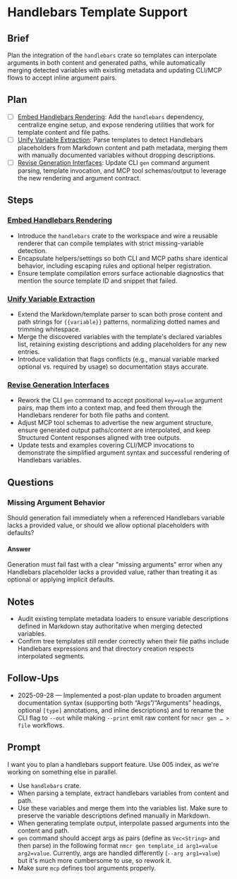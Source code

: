# Handlebars Template Support

## Brief

Plan the integration of the `handlebars` crate so templates can interpolate arguments in both content and generated paths, while automatically merging detected variables with existing metadata and updating CLI/MCP flows to accept inline argument pairs.

## Plan

- [ ] [Embed Handlebars Rendering](.agents/plans/005-handlebars-support/001-embed-handlebars-rendering.md): Add the `handlebars` dependency, centralize engine setup, and expose rendering utilities that work for template content and file paths.
- [ ] [Unify Variable Extraction](.agents/plans/005-handlebars-support/002-unify-variable-extraction.md): Parse templates to detect Handlebars placeholders from Markdown content and path metadata, merging them with manually documented variables without dropping descriptions.
- [ ] [Revise Generation Interfaces](.agents/plans/005-handlebars-support/003-revise-generation-interfaces.md): Update CLI `gen` command argument parsing, template invocation, and MCP tool schemas/output to leverage the new rendering and argument contract.

## Steps

### [Embed Handlebars Rendering](.agents/plans/005-handlebars-support/001-embed-handlebars-rendering.md)

- Introduce the `handlebars` crate to the workspace and wire a reusable renderer that can compile templates with strict missing-variable detection.
- Encapsulate helpers/settings so both CLI and MCP paths share identical behavior, including escaping rules and optional helper registration.
- Ensure template compilation errors surface actionable diagnostics that mention the source template ID and snippet that failed.

### [Unify Variable Extraction](.agents/plans/005-handlebars-support/002-unify-variable-extraction.md)

- Extend the Markdown/template parser to scan both prose content and path strings for `{{variable}}` patterns, normalizing dotted names and trimming whitespace.
- Merge the discovered variables with the template's declared variables list, retaining existing descriptions and adding placeholders for any new entries.
- Introduce validation that flags conflicts (e.g., manual variable marked optional vs. required by usage) so documentation stays accurate.

### [Revise Generation Interfaces](.agents/plans/005-handlebars-support/003-revise-generation-interfaces.md)

- Rework the CLI `gen` command to accept positional `key=value` argument pairs, map them into a context map, and feed them through the Handlebars renderer for both file paths and content.
- Adjust MCP tool schemas to advertise the new argument structure, ensure generated output paths/content are interpolated, and keep Structured Content responses aligned with tree outputs.
- Update tests and examples covering CLI/MCP invocations to demonstrate the simplified argument syntax and successful rendering of Handlebars variables.

## Questions

### Missing Argument Behavior

Should generation fail immediately when a referenced Handlebars variable lacks a provided value, or should we allow optional placeholders with defaults?

#### Answer

Generation must fail fast with a clear "missing arguments" error when any Handlebars placeholder lacks a provided value, rather than treating it as optional or applying implicit defaults.

## Notes

- Audit existing template metadata loaders to ensure variable descriptions defined in Markdown stay authoritative when merging detected variables.
- Confirm tree templates still render correctly when their file paths include Handlebars expressions and that directory creation respects interpolated segments.

## Follow-Ups

- 2025-09-28 — Implemented a post-plan update to broaden argument documentation syntax (supporting both “Args”/“Arguments” headings, optional `[type]` annotations, and inline descriptions) and to rename the CLI flag to `--out` while making `--print` emit raw content for `nmcr gen … > file` workflows.

## Prompt

I want you to plan a handlebars support feature. Use 005 index, as we're working on something else in parallel.

- Use `handlebars` crate.
- When parsing a template, extract handlebars variables from content and path.
- Use these variables and merge them into the variables list. Make sure to preserve the variable descriptions defined manually in Markdown.
- When generating template output, interpolate passed arguments into the content and path.
- `gen` command should accept args as pairs (define as `Vec<String>` and then parse) in the following format `nmcr gen template_id arg1=value arg2=value`. Currently, args are handled differently (`--arg arg1=value`) but it's much more cumbersome to use, so rework it.
- Make sure `mcp` defines tool arguments properly.
